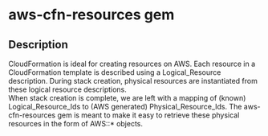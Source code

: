aws-cfn-resources gem
=====================

## Description

CloudFormation is ideal for creating resources on AWS. Each resource in a CloudFormation template is described using a Logical_Resource description.  During stack creation, physical resources are instantiated from these logical resource descriptions.  
When stack creation is complete, we are left with a mapping of (known) Logical_Resource_Ids to (AWS generated) Physical_Resource_Ids.  The aws-cfn-resources gem is meant to make it easy to retrieve these physical resources in the form of AWS::* objects.


